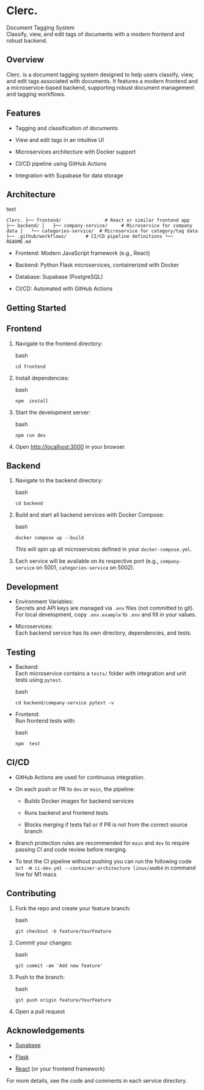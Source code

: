 Clerc.
======

Document Tagging System\
Classify, view, and edit tags of documents with a modern frontend and robust backend.

Overview
--------

Clerc. is a document tagging system designed to help users classify, view, and edit tags associated with documents. It features a modern frontend and a microservice-based backend, supporting robust document management and tagging workflows.

Features
--------

-   Tagging and classification of documents

-   View and edit tags in an intuitive UI

-   Microservices architecture with Docker support

-   CI/CD pipeline using GitHub Actions

-   Integration with Supabase for data storage

Architecture
------------

text

`Clerc. ├── frontend/                # React or similar frontend app ├── backend/ │   ├── company-service/     # Microservice for company data │   └── categories-service/  # Microservice for category/tag data ├── .github/workflows/       # CI/CD pipeline definitions └── README.md `

-   Frontend: Modern JavaScript framework (e.g., React)

-   Backend: Python Flask microservices, containerized with Docker

-   Database: Supabase (PostgreSQL)

-   CI/CD: Automated with GitHub Actions

Getting Started
---------------

Frontend
--------

1.  Navigate to the frontend directory:

    bash

    `cd frontend `

2.  Install dependencies:

    bash

    `npm  install  `

3.  Start the development server:

    bash

    `npm run dev `

4.  Open [http://localhost:3000](http://localhost:3000/) in your browser.

Backend
-------

1.  Navigate to the backend directory:

    bash

    `cd backend `

2.  Build and start all backend services with Docker Compose:

    bash

    `docker compose up --build `

    This will spin up all microservices defined in your `docker-compose.yml`.

3.  Each service will be available on its respective port (e.g., `company-service` on 5001, `categories-service` on 5002).

Development
-----------

-   Environment Variables:\
    Secrets and API keys are managed via `.env` files (not committed to git). For local development, copy `.env.example` to `.env` and fill in your values.

-   Microservices:\
    Each backend service has its own directory, dependencies, and tests.

Testing
-------

-   Backend:\
    Each microservice contains a `tests/` folder with integration and unit tests using `pytest`.

    bash

    `cd backend/company-service pytest -v `

-   Frontend:\
    Run frontend tests with:

    bash

    `npm  test  `

CI/CD
-----

-   GitHub Actions are used for continuous integration.

-   On each push or PR to `dev` or `main`, the pipeline:

    -   Builds Docker images for backend services

    -   Runs backend and frontend tests

    -   Blocks merging if tests fail or if PR is not from the correct source branch

-   Branch protection rules are recommended for `main` and `dev` to require passing CI and code review before merging.

-   To test the CI pipeline without pushing you can run the following code `act -W ci-dev.yml --container-architecture linux/amd64` in command line for M1 macs

Contributing
------------

1.  Fork the repo and create your feature branch:

    bash

    `git checkout -b feature/YourFeature `

2.  Commit your changes:

    bash

    `git commit -am 'Add new feature'  `

3.  Push to the branch:

    bash

    `git push origin feature/YourFeature `

4.  Open a pull request

Acknowledgements
----------------

-   [Supabase](https://supabase.com/)

-   [Flask](https://flask.palletsprojects.com/)

-   [React](https://react.dev/) (or your frontend framework)

For more details, see the code and comments in each service directory.